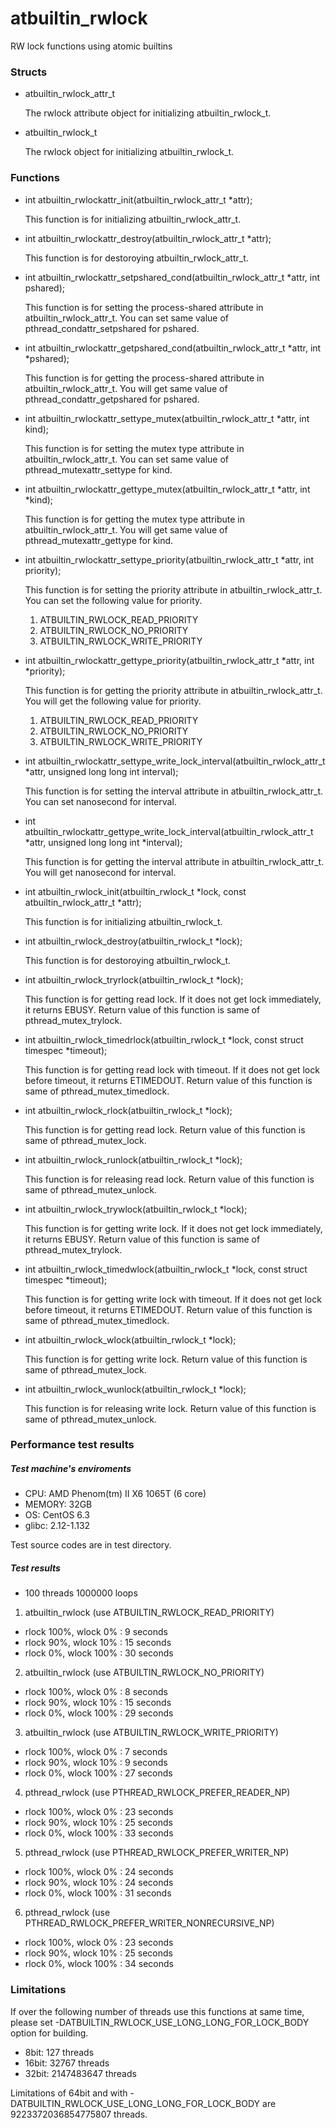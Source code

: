 atbuiltin_rwlock
================

RW lock functions using atomic builtins

### Structs ###

* atbuiltin_rwlock_attr_t

  The rwlock attribute object for initializing atbuiltin_rwlock_t.

* atbuiltin_rwlock_t

  The rwlock object for initializing atbuiltin_rwlock_t.

### Functions ###

* int atbuiltin_rwlockattr_init(atbuiltin_rwlock_attr_t *attr);

  This function is for initializing atbuiltin_rwlock_attr_t.

* int atbuiltin_rwlockattr_destroy(atbuiltin_rwlock_attr_t *attr);

  This function is for destoroying atbuiltin_rwlock_attr_t.

* int atbuiltin_rwlockattr_setpshared_cond(atbuiltin_rwlock_attr_t *attr, int pshared);

  This function is for setting the process-shared attribute in atbuiltin_rwlock_attr_t. You can set same value of pthread_condattr_setpshared for pshared.

* int atbuiltin_rwlockattr_getpshared_cond(atbuiltin_rwlock_attr_t *attr, int *pshared);

  This function is for getting the process-shared attribute in atbuiltin_rwlock_attr_t. You will get same value of pthread_condattr_getpshared for pshared.

* int atbuiltin_rwlockattr_settype_mutex(atbuiltin_rwlock_attr_t *attr, int kind);

  This function is for setting the mutex type attribute in atbuiltin_rwlock_attr_t. You can set same value of pthread_mutexattr_settype for kind.

* int atbuiltin_rwlockattr_gettype_mutex(atbuiltin_rwlock_attr_t *attr, int *kind);

  This function is for getting the mutex type attribute in atbuiltin_rwlock_attr_t. You will get same value of pthread_mutexattr_gettype for kind.

* int atbuiltin_rwlockattr_settype_priority(atbuiltin_rwlock_attr_t *attr, int priority);

  This function is for setting the priority attribute in atbuiltin_rwlock_attr_t. You can set the following value for priority.
  1. ATBUILTIN_RWLOCK_READ_PRIORITY
  2. ATBUILTIN_RWLOCK_NO_PRIORITY
  3. ATBUILTIN_RWLOCK_WRITE_PRIORITY

* int atbuiltin_rwlockattr_gettype_priority(atbuiltin_rwlock_attr_t *attr, int *priority);

  This function is for getting the priority attribute in atbuiltin_rwlock_attr_t. You will get the following value for priority.
  1. ATBUILTIN_RWLOCK_READ_PRIORITY
  2. ATBUILTIN_RWLOCK_NO_PRIORITY
  3. ATBUILTIN_RWLOCK_WRITE_PRIORITY

* int atbuiltin_rwlockattr_settype_write_lock_interval(atbuiltin_rwlock_attr_t *attr, unsigned long long int interval);

  This function is for setting the interval attribute in atbuiltin_rwlock_attr_t. You can set nanosecond for interval.

* int atbuiltin_rwlockattr_gettype_write_lock_interval(atbuiltin_rwlock_attr_t *attr, unsigned long long int *interval);

  This function is for getting the interval attribute in atbuiltin_rwlock_attr_t. You will get nanosecond for interval.

* int atbuiltin_rwlock_init(atbuiltin_rwlock_t *lock, const atbuiltin_rwlock_attr_t *attr);

  This function is for initializing atbuiltin_rwlock_t.

* int atbuiltin_rwlock_destroy(atbuiltin_rwlock_t *lock);

  This function is for destoroying atbuiltin_rwlock_t.

* int atbuiltin_rwlock_tryrlock(atbuiltin_rwlock_t *lock);

  This function is for getting read lock. If it does not get lock immediately, it returns EBUSY. Return value of this function is same of pthread_mutex_trylock.

* int atbuiltin_rwlock_timedrlock(atbuiltin_rwlock_t *lock, const struct timespec *timeout);

  This function is for getting read lock with timeout. If it does not get lock before timeout, it returns ETIMEDOUT. Return value of this function is same of pthread_mutex_timedlock.

* int atbuiltin_rwlock_rlock(atbuiltin_rwlock_t *lock);

  This function is for getting read lock. Return value of this function is same of pthread_mutex_lock.

* int atbuiltin_rwlock_runlock(atbuiltin_rwlock_t *lock);

  This function is for releasing read lock. Return value of this function is same of pthread_mutex_unlock.

* int atbuiltin_rwlock_trywlock(atbuiltin_rwlock_t *lock);

  This function is for getting write lock. If it does not get lock immediately, it returns EBUSY. Return value of this function is same of pthread_mutex_trylock.

* int atbuiltin_rwlock_timedwlock(atbuiltin_rwlock_t *lock, const struct timespec *timeout);

  This function is for getting write lock with timeout. If it does not get lock before timeout, it returns ETIMEDOUT. Return value of this function is same of pthread_mutex_timedlock.

* int atbuiltin_rwlock_wlock(atbuiltin_rwlock_t *lock);

  This function is for getting write lock. Return value of this function is same of pthread_mutex_lock.

* int atbuiltin_rwlock_wunlock(atbuiltin_rwlock_t *lock);

  This function is for releasing write lock. Return value of this function is same of pthread_mutex_unlock.

### Performance test results ###
##### Test machine's enviroments #####
* CPU: AMD Phenom(tm) II X6 1065T (6 core)
* MEMORY: 32GB
* OS: CentOS 6.3
* glibc: 2.12-1.132

Test source codes are in test directory.
##### Test results #####
* 100 threads 1000000 loops

1. atbuiltin_rwlock (use ATBUILTIN_RWLOCK_READ_PRIORITY)
  * rlock 100%, wlock   0% :  9 seconds
  * rlock  90%, wlock  10% : 15 seconds
  * rlock   0%, wlock 100% : 30 seconds

2. atbuiltin_rwlock (use ATBUILTIN_RWLOCK_NO_PRIORITY)
  * rlock 100%, wlock   0% :  8 seconds
  * rlock  90%, wlock  10% : 15 seconds
  * rlock   0%, wlock 100% : 29 seconds

3. atbuiltin_rwlock (use ATBUILTIN_RWLOCK_WRITE_PRIORITY)
  * rlock 100%, wlock   0% :  7 seconds
  * rlock  90%, wlock  10% :  9 seconds
  * rlock   0%, wlock 100% : 27 seconds

4. pthread_rwlock (use PTHREAD_RWLOCK_PREFER_READER_NP)
  * rlock 100%, wlock   0% : 23 seconds
  * rlock  90%, wlock  10% : 25 seconds
  * rlock   0%, wlock 100% : 33 seconds

5. pthread_rwlock (use PTHREAD_RWLOCK_PREFER_WRITER_NP)
  * rlock 100%, wlock   0% : 24 seconds
  * rlock  90%, wlock  10% : 24 seconds
  * rlock   0%, wlock 100% : 31 seconds

6. pthread_rwlock (use PTHREAD_RWLOCK_PREFER_WRITER_NONRECURSIVE_NP)
  * rlock 100%, wlock   0% : 23 seconds
  * rlock  90%, wlock  10% : 25 seconds
  * rlock   0%, wlock 100% : 34 seconds

### Limitations ###
If over the following number of threads use this functions at same time, please set -DATBUILTIN_RWLOCK_USE_LONG_LONG_FOR_LOCK_BODY option for building.
* 8bit: 127 threads
* 16bit: 32767 threads
* 32bit: 2147483647 threads

Limitations of 64bit and with -DATBUILTIN_RWLOCK_USE_LONG_LONG_FOR_LOCK_BODY are 9223372036854775807 threads.
